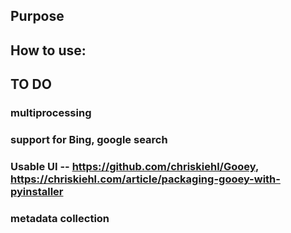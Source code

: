 ## Purpose 

## How to use: 


## TO DO
### multiprocessing
### support for Bing, google search 
### Usable UI -- https://github.com/chriskiehl/Gooey, https://chriskiehl.com/article/packaging-gooey-with-pyinstaller
### metadata collection 